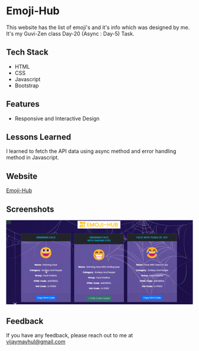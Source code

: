 
# Emoji-Hub

This website has the list of emoji's and it's info which was designed by me. It's my Guvi-Zen class Day-20 (Async : Day-5) Task.

## Tech Stack

- HTML
- CSS
- Javascript
- Bootstrap

## Features

- Responsive and Interactive Design

## Lessons Learned

I learned to fetch the API data using async method and error handling method in Javascript.


## Website

[Emoji-Hub](https://emoji-hub-mu.vercel.app/)


## Screenshots

![App Screenshot](./Img/demo.png)


## Feedback

If you have any feedback, please reach out to me at vijaymayhul@gmail.com
